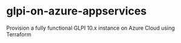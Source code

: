 # glpi-on-azure-appservices
Provision a fully functional GLPI 10.x instance on Azure Cloud using Terraform
